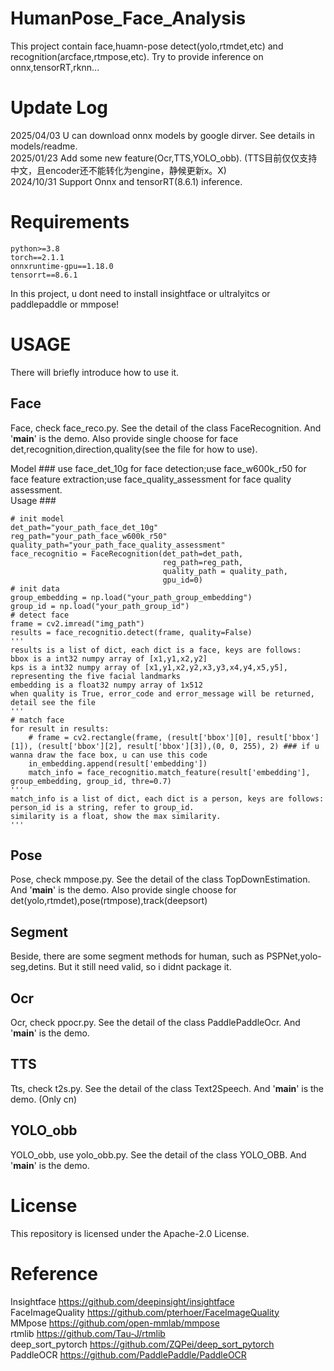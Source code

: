 # HumanPose_Face_Analysis
This project contain face,huamn-pose detect(yolo,rtmdet,etc) and recognition(arcface,rtmpose,etc). 
Try to provide inference on onnx,tensorRT,rknn...  
# Update Log
2025/04/03  U can download onnx models by google dirver. See details in models/readme.  
2025/01/23  Add some new feature(Ocr,TTS,YOLO_obb). (TTS目前仅仅支持中文，且encoder还不能转化为engine，静候更新x。X)  
2024/10/31  Support Onnx and tensorRT(8.6.1) inference.
# Requirements
    python>=3.8
    torch==2.1.1
    onnxruntime-gpu==1.18.0
    tensorrt==8.6.1
In this project, u dont need to install insightface or ultralyitcs or paddlepaddle or mmpose!
# USAGE
There will briefly introduce how to use it.
## Face
Face, check face_reco.py. See the detail of the class FaceRecognition. And '__main__' is the demo. Also provide single choose for face det,recognition,direction,quality(see the file for how to use).  

Model ### use face_det_10g for face detection;use face_w600k_r50 for face feature extraction;use face_quality_assessment for face quality assessment.    
Usage ### 

    # init model
    det_path="your_path_face_det_10g"
    reg_path="your_path_face_w600k_r50"
    quality_path="your_path_face_quality_assessment"
    face_recognitio = FaceRecognition(det_path=det_path,
                                      reg_path=reg_path,
                                      quality_path = quality_path,
                                      gpu_id=0)
    # init data
    group_embedding = np.load("your_path_group_embedding")
    group_id = np.load("your_path_group_id")
    # detect face
    frame = cv2.imread("img_path")
    results = face_recognitio.detect(frame, quality=False)  
    '''
    results is a list of dict, each dict is a face, keys are follows:
    bbox is a int32 numpy array of [x1,y1,x2,y2]
    kps is a int32 numpy array of [x1,y1,x2,y2,x3,y3,x4,y4,x5,y5], representing the five facial landmarks
    embedding is a float32 numpy array of 1x512
    when quality is True, error_code and error_message will be returned, detail see the file
    '''
    # match face
    for result in results:
        # frame = cv2.rectangle(frame, (result['bbox'][0], result['bbox'][1]), (result['bbox'][2], result['bbox'][3]),(0, 0, 255), 2) ### if u wanna draw the face box, u can use this code 
        in_embedding.append(result['embedding'])
        match_info = face_recognitio.match_feature(result['embedding'], group_embedding, group_id, thre=0.7)
    '''
    match_info is a list of dict, each dict is a person, keys are follows:
    person_id is a string, refer to group_id.
    similarity is a float, show the max similarity.
    '''
## Pose
Pose, check mmpose.py. See the detail of the class TopDownEstimation. And '__main__' is the demo. 
Also provide single choose for det(yolo,rtmdet),pose(rtmpose),track(deepsort)
## Segment
Beside, there are some segment methods for human, such as PSPNet,yolo-seg,detins. But it still need valid, so i didnt package it.
## Ocr
Ocr, check ppocr.py. See the detail of the class PaddlePaddleOcr. And '__main__' is the demo. 
## TTS
Tts, check t2s.py. See the detail of the class Text2Speech. And '__main__' is the demo. (Only cn)
## YOLO_obb
YOLO_obb, use yolo_obb.py. See the detail of the class YOLO_OBB. And '__main__' is the demo. 
# License
This repository is licensed under the Apache-2.0 License.
# Reference
Insightface                 https://github.com/deepinsight/insightface  
FaceImageQuality            https://github.com/pterhoer/FaceImageQuality  
MMpose                      https://github.com/open-mmlab/mmpose  
rtmlib                      https://github.com/Tau-J/rtmlib  
deep_sort_pytorch           https://github.com/ZQPei/deep_sort_pytorch  
PaddleOCR                   https://github.com/PaddlePaddle/PaddleOCR
